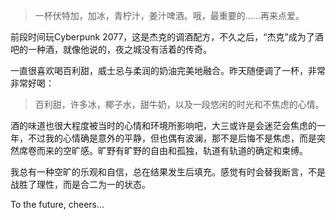 > 一杯伏特加，加冰，青柠汁，姜汁啤酒。哦，最重要的……再来点爱。

前段时间玩Cyberpunk 2077，这是杰克的调酒配方，不久之后，“杰克”成为了酒吧的一种酒，就像他说的，夜之城没有活着的传奇。

一直很喜欢喝百利甜，威士忌与柔润的奶油完美地融合。昨天随便调了一杯，非常非常好喝：

> 百利甜，许多冰，椰子水，甜牛奶，以及一段悠闲的时光和不焦虑的心情。

酒的味道也很大程度被当时的心情和环境所影响吧，大三或许是会迷茫会焦虑的一年，不过我的心情确是意外的平静，但也偶有波澜，那不是后悔不是焦虑，而是突然席卷而来的空旷感。旷野有旷野的自由和孤独，轨道有轨道的确定和束缚。

我总有一种空旷的乐观和自信，总在结果发生后填充。感觉有时会替我断言，不是战胜了理性，而是合二为一的状态。

To the future, cheers...